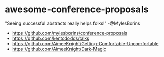# awesome-conference-proposals
"Seeing successful abstracts really helps folks!" -@MylesBorins

- https://github.com/mylesborins/conference-proposals
- https://github.com/kentcdodds/talks
- https://github.com/AimeeKnight/Getting-Comfortable-Uncomfortable
- https://github.com/AimeeKnight/Dark-Magic
